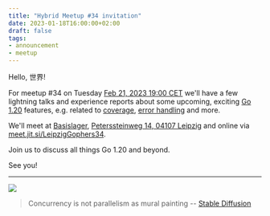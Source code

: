 ```yaml
---
title: "Hybrid Meetup #34 invitation"
date: 2023-01-18T16:00:00+02:00
draft: false
tags:
- announcement
- meetup
---
```


Hello, 世界!

For meetup #34 on Tuesday [Feb 21, 2023 19:00
CET](https://www.meetup.com/leipzig-golang/events/290666161/) we'll have a
few lightning talks and experience reports about some upcoming, exciting [Go
1.20](https://tip.golang.org/doc/go1.20) features, e.g. related to
[coverage](https://tip.golang.org/doc/go1.20#cover), [error handling](https://tip.golang.org/doc/go1.20#errors) and more.

We'll meet at [Basislager](https://www.basislager.co/), [Peterssteinweg 14,
04107 Leipzig](https://www.openstreetmap.org/node/3504864558) and online via
[meet.jit.si/LeipzigGophers34](https://meet.jit.si/LeipzigGophers34).

Join us to discuss all things Go 1.20 and beyond.

See you!

----

![](/images/meetup-34-prompt-quiz.jpg)

> Concurrency is not parallelism as mural painting -- [Stable Diffusion](https://stablediffusionweb.com/)




<!--

TODO: outreach.

-->
